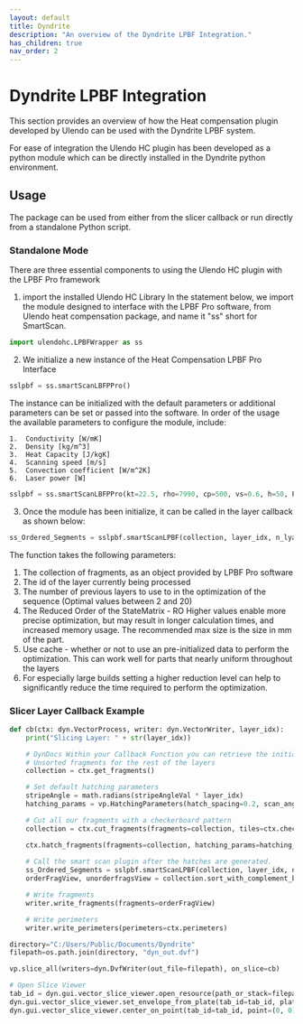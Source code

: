 ```yaml
---
layout: default
title: Dyndrite
description: "An overview of the Dyndrite LPBF Integration."
has_children: true
nav_order: 2
---
```


# Dyndrite LPBF Integration
This section provides an overview of how the Heat compensation plugin developed by Ulendo can be used with the Dyndrite LPBF system. 

For ease of integration the Ulendo HC plugin has been developed as a python module which can be directly installed in the Dyndrite python environment. 

## Usage 
The package can be used from either from the slicer callback or run directly from a standalone Python script. 

### Standalone Mode
There are three essential components to using the Ulendo HC plugin with the LPBF Pro framework

1. import the installed Ulendo HC Library
In the statement below, we import the module designed to interface with the LPBF Pro software, from Ulendo heat compensation package, and name it "ss" short for SmartScan.
```python
import ulendohc.LPBFWrapper as ss
```

2. We initialize a new instance of the Heat Compensation LPBF Pro Interface
```python
sslpbf = ss.smartScanLBFPPro()
```
The instance can be initialized with the default parameters or additional parameters can be set or passed into the software. 
In order of the usage the available parameters to configure the module, include:

    1.  Conductivity [W/mK]
    2.  Density [kg/m^3]
    3.  Heat Capacity [J/kgK]
    4.  Scanning speed [m/s]
    5.  Convection coefficient [W/m^2K]        
    6.  Laser power [W]

```python
sslpbf = ss.smartScanLBFPPro(kt=22.5, rho=7990, cp=500, vs=0.6, h=50, P=100)
```

3. Once the module has been initialize, it can be called in the layer callback as shown below:

```python
ss_Ordered_Segments = sslpbf.smartScanLPBF(collection, layer_idx, n_lyaers=2, RO=40, use_Cache=False)  
```
The function takes the following parameters:
1. The collection of fragments, as an object provided by LPBF Pro software
2. The id of the layer currently being processed
3. The number of previous layers to use to in the optimization of the sequence (Optimal values between 2 and 20)
4. The Reduced Order of the StateMatrix - RO Higher values enable more precise optimization, but may result in longer calculation times, and increased memory usage. The recommended max size is the size in mm of the part.
4. Use cache - whether or not to use an pre-initialized data to perform the optimization. This can work well for parts that nearly uniform throughout the layers
5. For especially large builds setting a higher reduction level can help to significantly reduce the time required to perform the optimization.



### Slicer Layer Callback Example
```python
def cb(ctx: dyn.VectorProcess, writer: dyn.VectorWriter, layer_idx):
    print("Slicing Layer: " + str(layer_idx))

    # DynDocs Within your Callback Function you can retrieve the initial group of unsorted and uncut fragments with
    # Unsorted fragments for the rest of the layers
    collection = ctx.get_fragments()

    # Set default hatching parameters
    stripeAngle = math.radians(stripeAngleVal * layer_idx)
    hatching_params = vp.HatchingParameters(hatch_spacing=0.2, scan_angle=stripeAngle, hatch_length=1.0)    

    # Cut all our fragments with a checkerboard pattern
    collection = ctx.cut_fragments(fragments=collection, tiles=ctx.checkerboard_tiles(5, 5, 0), cut_tag="collection")

    ctx.hatch_fragments(fragments=collection, hatching_params=hatching_params)
    
    # Call the smart scan plugin after the hatches are generated.
    ss_Ordered_Segments = sslpbf.smartScanLPBF(collection, layer_idx, n_lyaers=2, use_Cache=False)  
    orderFragView, unorderfragsView = collection.sort_with_complement_by_ids(ss_Ordered_Segments)   

    # Write fragments
    writer.write_fragments(fragments=orderFragView)

    # Write perimeters
    writer.write_perimeters(perimeters=ctx.perimeters)

directory="C:/Users/Public/Documents/Dyndrite"
filepath=os.path.join(directory, "dyn_out.dvf")

vp.slice_all(writers=dyn.DvfWriter(out_file=filepath), on_slice=cb)

# Open Slice Viewer
tab_id = dyn.gui.vector_slice_viewer.open_resource(path_or_stack=filepath)
dyn.gui.vector_slice_viewer.set_envelope_from_plate(tab_id=tab_id, plate_dims=dyn.printer.plate)
dyn.gui.vector_slice_viewer.center_on_point(tab_id=tab_id, point=(0, 0), zoom_level=0)
```